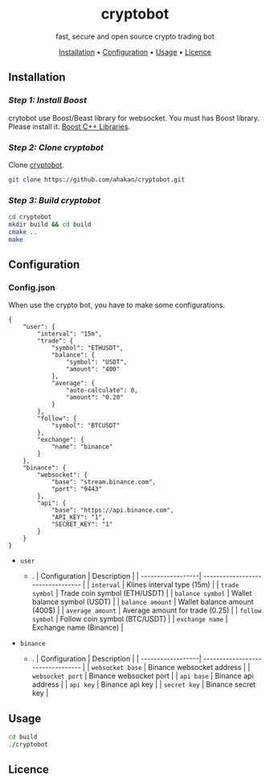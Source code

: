 <!-- markdownlint-configure-file {
  "MD013": {
    "code_blocks": false,
    "tables": false
  },
  "MD033": false,
  "MD041": false
} -->

<div align="center">

# cryptobot

fast, secure and open source crypto trading bot

[Installation](#installation) •
[Configuration](#configuration) •
[Usage](#usage) •
[Licence](#licence) 
</div>


## Installation

### *Step 1: Install Boost*

crytobot use Boost/Beast library for websocket. You must has Boost library.
Please install it. [Boost C++ Libraries][boost].


### *Step 2: Clone cryptobot*

Clone [cryptobot][cryptobot].

```sh
git clone https://github.com/ahakan/cryptobot.git   
```

### *Step 3: Build cryptobot*
```sh
cd cryptobot
mkdir build && cd build
cmake ..
make  
```

## Configuration

### Config.json

When use the crypto bot, you have to make some configurations.

```
{
    "user": {
        "interval": "15m",
        "trade": {
            "symbol": "ETHUSDT",
            "balance": {
                "symbol": "USDT",
                "amount": "400"
            },
            "average": {
                "auto-calculate": 0,
                "amount": "0.20"
            }
        },
        "follow": {
            "symbol": "BTCUSDT"
        },
        "exchange": {
            "name": "binance"
        }
    },
    "binance": {
        "websocket": {
            "base": "stream.binance.com",
            "port": "9443"
        },
        "api": {
            "base": "https://api.binance.com",
            "API_KEY": "1",
            "SECRET_KEY": "1"
        }
    }
}

```

- `user`
  - .
    | Configuration     | Description                       |
    | ------------------| --------------------------------- |
    | `interval`        | Klines interval type (15m)        |
    | `trade symbol`    | Trade coin symbol (ETH/USDT)      |
    | `balance symbol`  | Wallet balance symbol (USDT)      |
    | `balance amount`  | Wallet balance amount (400$)      |
    | `average amount`  | Average amount for trade (0.25)   |
    | `follow symbol`   | Follow coin symbol (BTC/USDT)     |
    | `exchange name`   | Exchange name (Binance)           |

- `binance`
  - .
    | Configuration     | Description                       |
    | ------------------| --------------------------------- |
    | `websocket base`  | Binance websocket address         |
    | `websocket port`  | Binance websocket port            |
    | `api base`        | Binance api address               |
    | `api key`         | Binance api key                   |
    | `secret key`      | Binance secret key                |


## Usage

```sh
cd build           
./cryptobot        
```

## Licence

[cryptobot]: https://github.com/ahakan/cryptobot.git
[boost]: https://www.boost.org/
